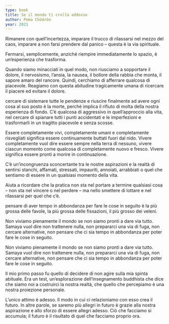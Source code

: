 ```yaml
---
type: book
title: Se il mondo ti crolla addosso
author: Pema Chödrön
year: 2021
---
```


Rimanere con quell’incertezza, imparare il trucco di rilassarsi nel mezzo del caos, imparare a non farsi prendere dal panico – questa è la via spirituale.

Fermarsi, semplicemente, anziché riempire immediatamente lo spazio, è un’esperienza che trasforma.

Quando siamo minacciati in quel modo, non riusciamo a sopportare il dolore, il nervosismo, l’ansia, la nausea, il bollore della rabbia che monta, il sapore amaro del rancore. Quindi, cerchiamo di afferrare qualcosa di piacevole. Reagiamo con questa abitudine tragicamente umana di ricercare il piacere ed evitare il dolore.

cercare di sistemare tutte le pendenze e riuscire finalmente ad avere ogni cosa al suo posto è la morte, perché implica il rifiuto di molta della nostra esperienza di fondo. C’è qualcosa di aggressivo in quell’approccio alla vita, nel cercare di spianare tutti i punti accidentati e le imperfezioni e trasformarli in un tragitto piacevole e senza scosse.

Essere completamente vivi, completamente umani e completamente risvegliati significa essere continuamente buttati fuori dal nido. Vivere completamente vuol dire essere sempre nella terra di nessuno, vivere ciascun momento come qualcosa di completamente nuovo e fresco. Vivere significa essere pronti a morire in continuazione.

C’è un’incongruenza sconcertante tra le nostre aspirazioni e la realtà di sentirsi stanchi, affamati, stressati, impauriti, annoiati, arrabbiati o quel che sentiamo di essere in un qualsiasi momento della vita.

Aiuta a ricordare che la pratica non sta nel portare a termine qualsiasi cosa – non sta nel vincere o nel perdere – ma nello smettere di lottare e nel rilassarsi per quel che c’è.

pensare di aver tempo in abbondanza per fare le cose in seguito è la più grossa delle favole, la più grossa delle fissazioni, il più grosso dei veleni.

Non viviamo pienamente il mondo se non siamo pronti a dare via tutto. Samaya vuol dire non trattenere nulla, non prepararci una via di fuga, non cercare alternative, non pensare che ci sia tempo in abbondanza per poter fare le cose in seguito.

Non viviamo pienamente il mondo se non siamo pronti a dare via tutto. Samaya vuol dire non trattenere nulla, non prepararci una via di fuga, non cercare alternative, non pensare che ci sia tempo in abbondanza per poter fare le cose in seguito.

Il mio primo passo fu quello di decidere di non agire sulla mia spinta abituale. Era un test, un’esplorazione dell’insegnamento buddhista che dice che siamo noi a costruirci la nostra realtà, che quello che percepiamo è una nostra proiezione personale.

L’unico attimo è adesso. Il modo in cui ci relazioniamo con esso crea il futuro. In altre parole, se saremo più allegri in futuro è grazie alla nostra aspirazione e allo sforzo di essere allegri adesso. Ciò che facciamo si accumula; il futuro è il risultato di quel che facciamo proprio ora.